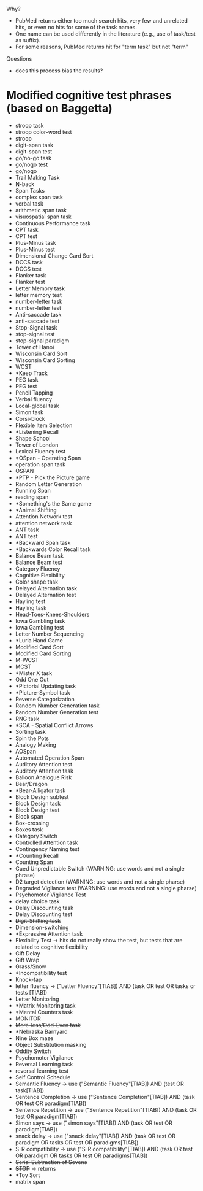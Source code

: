 Why?

- PubMed returns either too much search hits, very few and unrelated hits, or even no hits for some of the task names.
- One name can be used differently in the literature (e.g., use of task/test as suffix).
- For some reasons, PubMed returns hit for "term task" but not "term"


Questions

- does this process  bias the results?


# Modified cognitive test phrases (based on Baggetta)


- stroop task
- stroop color-word test
- stroop
- digit-span task
- digit-span test
- go/no-go task
- go/nogo test
- go/nogo
- Trail Making Task
- N-back
- Span Tasks
- complex span task
- verbal task
- arithmetic span task
- visuospatial span task
- Continuous Performance task
- CPT task
- CPT test
- Plus-Minus task
- Plus-Minus test
- Dimensional Change Card Sort
- DCCS task
- DCCS test
- Flanker task
- Flanker test
- Letter Memory task
- letter memory test
- number-letter task
- number-letter test
- Anti-saccade task
- anti-saccade test
- Stop-Signal task
- stop-signal test
- stop-signal paradigm
- Tower of Hanoi
- Wisconsin Card Sort
- Wisconsin Card Sorting
- WCST
- *Keep Track
- PEG task
- PEG test
- Pencil Tapping
- Verbal fluency
- Local-global task
- Simon task
- Corsi-block
- Flexible Item Selection
- *Listening Recall
- Shape School
- Tower of London
- Lexical Fluency test
- *OSpan - Operating Span
- operation span task
- OSPAN
- *PTP - Pick the Picture game
- Random Letter Generation
- Running Span
- reading span
- *Something's the Same game
- *Animal Shifting
- Attention Network test
- attention network task
- ANT task
- ANT test
- *Backward Span task
- *Backwards Color Recall task
- Balance Beam task
- Balance Beam test
- Category Fluency
- Cognitive Flexibility
- Color shape task
- Delayed Alternation task
- Delayed Alternation test
- Hayling test
- Hayling task
- Head-Toes-Knees-Shoulders
- Iowa Gambling task
- Iowa Gambling test
- Letter Number Sequencing
- *Luria Hand Game
- Modified Card Sort
- Modified Card Sorting
- M-WCST
- MCST
- *Mister X task
- Odd One Out
- *Pictorial Updating task
- *Picture-Symbol task
- Reverse Categorization
- Random Number Generation task
- Random Number Generation test
- RNG task
- *SCA - Spatial Conflict Arrows
- Sorting task
- Spin the Pots
- Analogy Making
- AOSpan
- Automated Operation Span
- Auditory Attention test
- Auditory Attention task
- Balloon Analogue Risk
- Bear/Dragon
- *Bear-Alligator task
- Block Design subtest
- Block Design task
- Block Design test
- Block span
- Box-crossing
- Boxes task
- Category Switch
- Controlled Attention task
- Contingency Naming test
- *Counting Recall
- Counting Span
- Cued Unpredictable Switch (WARNING: use words and not a single phrase)
- D2 target detection (WARNING: use words and not a single pharse)
- Degraded Vigilance test (WARNING: use words and not a single pharse)
- Psychomotor Vigilance Test
- delay choice task
- Delay Discounting task
- Delay Discounting test
- ~~Digit-Shifting task~~
- Dimension-switching
- *Expressive Attention task
- Flexibility Test -> hits do not really show the test, but tests that are related to cognitive flexibility
- Gift Delay
- Gift Wrap
- Grass/Snow
- *Incompatibility test
- Knock-tap
- letter fluency -> ("Letter Fluency"[TIAB]) AND (task OR test OR tasks or tests [TIAB])
- Letter Monitoring
- *Matrix Monitoring task
- *Mental Counters task
- ~~MONITOR~~
- ~~More-less/Odd-Even task~~
- *Nebraska Barnyard
- Nine Box maze
- Object Substitution masking
-  Oddity Switch
- Psychomotor Vigilance
- Reversal Learning task
- reversal learning test
- Self Control Schedule
- Semantic Fluency -> use ("Semantic Fluency"[TIAB]) AND (test OR task[TIAB])
- Sentence Completion -> use ("Sentence Completion"[TIAB]) AND (task OR test OR paradigm[TIAB])
- Sentence Repetition -> use ("Sentence Repetition"[TIAB]) AND (task OR test OR paradigm[TIAB])
- Simon says -> use ("simon says"[TIAB]) AND (task OR test OR paradigm[TIAB])
- snack delay -> use ("snack delay"[TIAB]) AND (task OR test OR paradigm OR tasks OR test OR paradigms[TIAB])
- S-R compatibility -> use ("S-R compatibility"[TIAB]) AND (task OR test OR paradigm OR tasks OR test OR paradigms[TIAB])
- ~~Serial Subtraction of Sevens~~
- ~~STOP~~ -> returns 
- *Toy Sort
- matrix span

